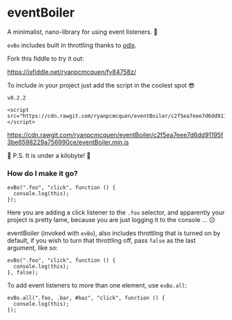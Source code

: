 # eventBoiler
A minimalist, nano-library for using event listeners. :volcano:

`evBo` includes built in throttling thanks to [odis](https://github.com/ryanpcmcquen/odis).

Fork this fiddle to try it out:

https://jsfiddle.net/ryanpcmcquen/fy84758z/


To include in your project just add the script in the coolest spot :sunglasses:

`v0.2.2`

    <script src="https://cdn.rawgit.com/ryanpcmcquen/eventBoiler/c2f5ea7eee7d6dd91195f3be6598229a756990ce/eventBoiler.min.js"></script>

https://cdn.rawgit.com/ryanpcmcquen/eventBoiler/c2f5ea7eee7d6dd91195f3be6598229a756990ce/eventBoiler.min.js

:thought_balloon: P.S. It is under a kilobyte! :moyai:

### How do I make it go?

    evBo(".foo", "click", function () {
      console.log(this);
    });

Here you are adding a click listener to the `.foo` selector, and apparently your project is pretty lame, because you are just logging it to the console ... :confused:

eventBoiler (invoked with `evBo`), also includes throttling that is turned on by default, if you wish to turn that throttling off, pass `false` as the last argument, like so:

    evBo(".foo", "click", function () {
      console.log(this);
    }, false);

To add event listeners to more than one element, use `evBo.all`:

    evBo.all(".foo, .bar, #baz", "click", function () {
      console.log(this);
    });
